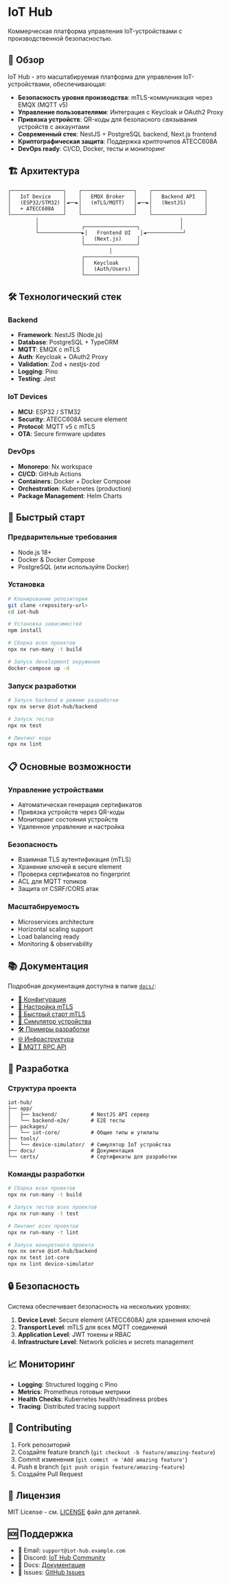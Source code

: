 # IoT Hub

Коммерческая платформа управления IoT-устройствами с производственной безопасностью.

## 🚀 Обзор

IoT Hub - это масштабируемая платформа для управления IoT-устройствами, обеспечивающая:

- **Безопасность уровня производства**: mTLS-коммуникация через EMQX (MQTT v5)
- **Управление пользователями**: Интеграция с Keycloak и OAuth2 Proxy
- **Привязка устройств**: QR-коды для безопасного связывания устройств с аккаунтами
- **Современный стек**: NestJS + PostgreSQL backend, Next.js frontend
- **Криптографическая защита**: Поддержка крипточипов ATECC608A
- **DevOps ready**: CI/CD, Docker, тесты и мониторинг

## 🏗️ Архитектура

```ascii
┌─────────────────┐    ┌─────────────────┐    ┌─────────────────┐
│   IoT Device    │    │   EMQX Broker   │    │   Backend API   │
│   (ESP32/STM32) │◄──►│   (mTLS/MQTT)   │◄──►│   (NestJS)      │
│   + ATECC608A   │    │                 │    │                 │
└─────────────────┘    └─────────────────┘    └─────────────────┘
         │                                              │
         │              ┌─────────────────┐             │
         └──────────────►│   Frontend UI   │◄────────────┘
                        │   (Next.js)     │
                        └─────────────────┘
                                 │
                        ┌─────────────────┐
                        │   Keycloak      │
                        │   (Auth/Users)  │
                        └─────────────────┘
```

## 🛠️ Технологический стек

### Backend

- **Framework**: NestJS (Node.js)
- **Database**: PostgreSQL + TypeORM
- **MQTT**: EMQX с mTLS
- **Auth**: Keycloak + OAuth2 Proxy
- **Validation**: Zod + nestjs-zod
- **Logging**: Pino
- **Testing**: Jest

### IoT Devices

- **MCU**: ESP32 / STM32
- **Security**: ATECC608A secure element
- **Protocol**: MQTT v5 с mTLS
- **OTA**: Secure firmware updates

### DevOps

- **Monorepo**: Nx workspace
- **CI/CD**: GitHub Actions
- **Containers**: Docker + Docker Compose
- **Orchestration**: Kubernetes (production)
- **Package Management**: Helm Charts

## 🚦 Быстрый старт

### Предварительные требования

- Node.js 18+
- Docker & Docker Compose
- PostgreSQL (или используйте Docker)

### Установка

```bash
# Клонирование репозитория
git clone <repository-url>
cd iot-hub

# Установка зависимостей
npm install

# Сборка всех проектов
npx nx run-many -t build

# Запуск development окружения
docker-compose up -d
```

### Запуск разработки

```bash
# Запуск backend в режиме разработки
npx nx serve @iot-hub/backend

# Запуск тестов
npx nx test

# Линтинг кода
npx nx lint
```

## 📋 Основные возможности

### Управление устройствами

- Автоматическая генерация сертификатов
- Привязка устройств через QR-коды
- Мониторинг состояния устройств
- Удаленное управление и настройка

### Безопасность

- Взаимная TLS аутентификация (mTLS)
- Хранение ключей в secure element
- Проверка сертификатов по fingerprint
- ACL для MQTT топиков
- Защита от CSRF/CORS атак

### Масштабируемость

- Microservices architecture
- Horizontal scaling support
- Load balancing ready
- Monitoring & observability

## 📚 Документация

Подробная документация доступна в папке [`docs/`](./docs/):

- [🔧 Конфигурация](./docs/CONFIGURATION.md)
- [🔐 Настройка mTLS](./docs/MTLS_SETUP.md)
- [🚀 Быстрый старт mTLS](./docs/MTLS_QUICK_START.md)
- [📱 Симулятор устройства](./docs/DEVICE_SIMULATOR.md)
- [🛠️ Примеры разработки](./docs/DEVELOPMENT_EXAMPLES.md)
- [🌐 Инфраструктура](./docs/INFRASTRUCTURE.md)
- [🔌 MQTT RPC API](./docs/MQTT_RPC_API.md)

## 🤝 Разработка

### Структура проекта

```text
iot-hub/
├── app/
│   ├── backend/           # NestJS API сервер
│   └── backend-e2e/       # E2E тесты
├── packages/
│   └── iot-core/          # Общие типы и утилиты
├── tools/
│   └── device-simulator/  # Симулятор IoT устройства
├── docs/                  # Документация
└── certs/                 # Сертификаты для разработки
```

### Команды разработки

```bash
# Сборка всех проектов
npx nx run-many -t build

# Запуск тестов всех проектов
npx nx run-many -t test

# Линтинг всех проектов
npx nx run-many -t lint

# Запуск конкретного проекта
npx nx serve @iot-hub/backend
npx nx test iot-core
npx nx lint device-simulator
```

## 🔒 Безопасность

Система обеспечивает безопасность на нескольких уровнях:

1. **Device Level**: Secure element (ATECC608A) для хранения ключей
2. **Transport Level**: mTLS для всех MQTT соединений
3. **Application Level**: JWT токены и RBAC
4. **Infrastructure Level**: Network policies и secrets management

## 📈 Мониторинг

- **Logging**: Structured logging с Pino
- **Metrics**: Prometheus готовые метрики
- **Health Checks**: Kubernetes health/readiness probes
- **Tracing**: Distributed tracing support

## 🤝 Contributing

1. Fork репозиторий
2. Создайте feature branch (`git checkout -b feature/amazing-feature`)
3. Commit изменения (`git commit -m 'Add amazing feature'`)
4. Push в branch (`git push origin feature/amazing-feature`)
5. Создайте Pull Request

## 📄 Лицензия

MIT License - см. [LICENSE](LICENSE) файл для деталей.

## 🆘 Поддержка

- 📧 Email: `support@iot-hub.example.com`
- 💬 Discord: [IoT Hub Community](https://discord.gg/iot-hub)
- 📖 Docs: [Документация](./docs/)
- 🐛 Issues: [GitHub Issues](https://github.com/user/iot-hub/issues)
